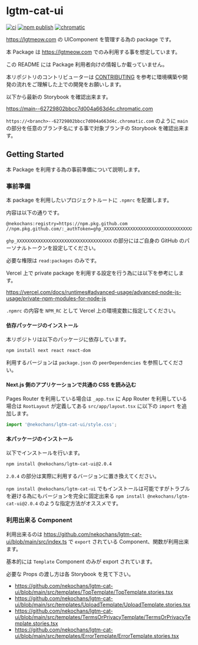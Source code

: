 # lgtm-cat-ui

[![ci](https://github.com/nekochans/lgtm-cat-ui/actions/workflows/ci.yml/badge.svg)](https://github.com/nekochans/lgtm-cat-ui/actions/workflows/ci.yml)
[![npm publish](https://github.com/nekochans/lgtm-cat-ui/actions/workflows/npm-publish.yml/badge.svg)](https://github.com/nekochans/lgtm-cat-ui/actions/workflows/npm-publish.yml)
[![chromatic](https://github.com/nekochans/lgtm-cat-ui/actions/workflows/chromatic.yml/badge.svg)](https://github.com/nekochans/lgtm-cat-ui/actions/workflows/chromatic.yml)

https://lgtmeow.com の UIComponent を管理する為の package です。

本 Package は https://lgtmeow.com でのみ利用する事を想定しています。

この README には Package 利用者向けの情報しか載っていません。

本リポジトリのコントリビューターは [CONTRIBUTING](https://github.com/nekochans/lgtm-cat-ui/blob/main/.github/CONTRIBUTING.md) を参考に環境構築や開発の流れをご理解した上での開発をお願いします。

以下から最新の Storybook を確認出来ます。

https://main--62729802bbcc7d004a663d4c.chromatic.com

`https://<branch>--62729802bbcc7d004a663d4c.chromatic.com` のように `main` の部分を任意のブランチ名にする事で対象ブランチの Storybook を確認出来ます。

## Getting Started

本 Package を利用する為の事前準備について説明します。

### 事前準備

本 package を利用したいプロジェクトルートに `.npmrc` を配置します。

内容は以下の通りです。

```
@nekochans:registry=https://npm.pkg.github.com
//npm.pkg.github.com/:_authToken=ghp_XXXXXXXXXXXXXXXXXXXXXXXXXXXXXXXXXXXX
```

`ghp_XXXXXXXXXXXXXXXXXXXXXXXXXXXXXXXXXXXX` の部分にはご自身の GitHub のパーソナルトークンを設定してください。

必要な権限は `read:packages` のみです。

Vercel 上で private package を利用する設定を行う為には以下を参考にします。

https://vercel.com/docs/runtimes#advanced-usage/advanced-node-js-usage/private-npm-modules-for-node-js

`.npmrc` の内容を `NPM_RC` として Vercel 上の環境変数に指定してください。

#### 依存パッケージのインストール

本リポジトリは以下のパッケージに依存しています。

```bash
npm install next react react-dom
```

利用するバージョンは `package.json` の `peerDependencies` を参照してください。

#### Next.js 側のアプリケーションで共通の CSS を読み込む

Pages Router を利用している場合は `_app.tsx` に App Router を利用している場合は `RootLayout` が定義してある `src/app/layout.tsx` に以下の `import` を追加します。

```typescript
import '@nekochans/lgtm-cat-ui/style.css';
```

#### 本パッケージのインストール

以下でインストールを行います。

```bash
npm install @nekochans/lgtm-cat-ui@2.0.4
```

`2.0.4` の部分は実際に利用するバージョンに置き換えてください。

`npm install @nekochans/lgtm-cat-ui` でもインストールは可能ですがトラブルを避ける為にもバージョンを完全に固定出来る `npm install @nekochans/lgtm-cat-ui@2.0.4` のような指定方法がオススメです。

### 利用出来る Component

利用出来るのは https://github.com/nekochans/lgtm-cat-ui/blob/main/src/index.ts で `export` されている Component、関数が利用出来ます。

基本的には `Template` Component のみが export されています。

必要な Props の渡し方は各 Storybook を見て下さい。

- https://github.com/nekochans/lgtm-cat-ui/blob/main/src/templates/TopTemplate/TopTemplate.stories.tsx
- https://github.com/nekochans/lgtm-cat-ui/blob/main/src/templates/UploadTemplate/UploadTemplate.stories.tsx
- https://github.com/nekochans/lgtm-cat-ui/blob/main/src/templates/TermsOrPrivacyTemplate/TermsOrPrivacyTemplate.stories.tsx
- https://github.com/nekochans/lgtm-cat-ui/blob/main/src/templates/ErrorTemplate/ErrorTemplate.stories.tsx

